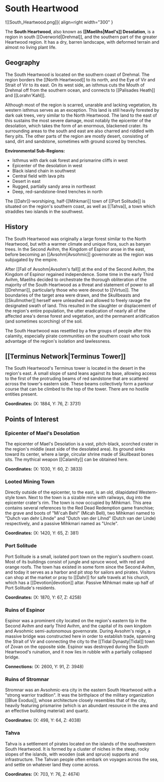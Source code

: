 # South Heartwood

![[South_Heartwood.png]]{ align=right width="300" }

The **South Heartwood**, also known as **[[Maelihs|Mael's]] Desolation**, is a region in south [[Overworld|Drehmal]], and the southern part of the greater Heartwood region. It has a dry, barren landscape, with deformed terrain and almost no living plant life.

## Geography

The South Heartwood is located on the southern coast of Drehmal. The region borders the [[North Heartwood]] to its north, and the Eye of Vir and Strait of Vir to its east. On its west side, an isthmus cuts the Mouth of Drehmal off from the southern ocean, and connects to [[Palisades Heath]] and [[Lorahn'Kahl]].

Although most of the region is scarred, unarable and lacking vegetation, its western isthmus serves as an exception. This land is still heavily forested by dark oak trees, very similar to the North Heartwood. The land to the east of this sustains the most severe damage, most notably the epicenter of the desolation, which takes the form of an enormous, blackened crater. Its surrounding areas to the south and east are also charred and riddled with fiery pits. The other parts of the region are mostly desert, consisting of sand, dirt and sandstone, sometimes with ground scored by trenches.

**Environmental Sub-Regions:** <br>
- Isthmus with dark oak forest and prismarine cliffs in west <br>
- Epicenter of the desolation in west <br>
- Black island chain in southwest <br>
- Central field with lava pits
- Desert in east
- Rugged, partially sandy area in northeast
- Deep, red-sandstone-lined trenches in north

The [[Dahr]]-worshiping, half-[[Mihkmari]] town of [[Port Solitude]] is situated on the region's southern coast, as well as [[Tahva]], a town which straddles two islands in the southwest.

## History

The South Heartwood was originally a large forest similar to the North Heartwood, but with a warmer climate and unique flora, such as banyan trees. In the Second Avihm, the Kingdom of Espinor arose in the east, before becoming an [[Avsohm|Avsohmic]] governorate as the region was subjugated by the empire.

After [[Fall of Avsohm|Avsohm's fall]] at the end of the Second Avihm, the Kingdom of Espinor regained independence. Some time in the early Third Avihm, Maelihs decided to orchestrate the thorough obliteration of the majority of the South Heartwood as a threat and statement of power to all [[Drehmari]], particularly those who were devout to [[Virtuo]]. The boundaries of the target area were drawn, and the Skullbeasts and [[Skullmother]] herself were unleashed and allowed to freely ravage the designated swath of land. This resulted in the slaughter or displacement of the region's entire population, the utter eradication of nearly all of the affected area's dense forest and vegetation, and the permanent aridification (and sometimes scorching) of the soil.

The South Heartwood was resettled by a few groups of people after this calamity, especially pirate communities on the southern coast who took advantage of the region's isolation and lawlessness.

## [[Terminus Network|Terminus Tower]]

The South Heartwood's Terminus tower is located in the desert in the region's east. A small slope of sand leans against its base, allowing access to the first of the protruding beams of red sandstone that are scattered across the tower's eastern side. These beams collectively form a parkour course that can be climbed to the top of the tower. There are no hostile entities present.

**Coordinates:** (X: 1884, Y: 76, Z: 3731)

## Points of Interest

### Epicenter of Mael's Desolation

The epicenter of Mael's Desolation is a vast, pitch-black, scorched crater in the region's middle (east side of the desolated area). Its ground sinks toward its center, where a large, circular shrine made of Skullbeast bones sits. The mythical weapon [[Calamity]] can be obtained here.

**Coordinates:** (X: 1030, Y: 60, Z: 3833)

### Looted Mining Town

Directly outside of the epicenter, to the east, is an old, dilapidated Western-style town. Next to the town is a sizable mine with railways, dug into the epicenter crater's rim. The town is now occupied by Mihkmari. This area contains several references to the Red Dead Redemption game franchise; the grave and boots of "Mi'cah Behl" (Micah Bell), two Mihkmari named to "Duhch van dehr Lihnde" and "Dutch van der Lihnd" (Dutch van der Linde) respectively, and a passive Mihkmari named as "Uncle".

**Coordinates:** (X: 1420, Y: 65, Z: 381)

### Port Solitude

Port Solitude is a small, isolated port town on the region's southern coast. Most of its buildings consist of jungle and spruce wood, with red and orange roofs. The town has existed in some form since the Second Avihm, and today it serves as a harbor and pit stop for sailors and pirates. Visitors can shop at the market or pray to [[Dahr]] for safe travels at his church, which has a [[Devotion|devotion]] altar. Passive Mihkmari make up half of Port Solitude's residents.

**Coordinates:** (X: 1870, Y: 67, Z: 4258)

### Ruins of Espinor

Espinor was a prominent city located on the region's eastern tip in the Second Avihm and early Third Avihm, and the capital of its own kingdom and Avsohmic semi-autonomous governorate. During Avsohm's reign, a massive bridge was constructed here in order to establish trade, spanning the Strait of Vir and connecting the city to the [[Tidal Dynasty|Tidal]] town of Zovan on the opposite side. Espinor was destroyed during the South Heartwood's ruination, and it now lies in rubble with a partially collapsed bridge.

**Connections:** (X: 2600, Y: 91, Z: 3948)

### Ruins of Stromnar

Stromnar was an Avsohmic-era city in the eastern South Heartwood with a "strong warrior tradition". It was the birthplace of the military organization [[Blue Exodus]], whose architecture closely resembles that of the city, heavily featuring prismarine (which is an abundant resource in the area and an effective building material) and quartz.

**Coordinates:** (X: 498, Y: 64, Z: 4038)

### Tahva

Tahva is a settlement of pirates located on the islands of the southwestern South Heartwood. It is formed by a cluster of niches in the steep, rocky slopes of the islands, with wooden (oak and spruce) supports and infrastructure. The Tahvan people often embark on voyages across the sea, and settle on whatever land they come across.

**Coordinates:** (X: 703, Y: 76, Z: 4674)

